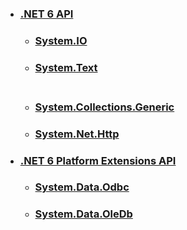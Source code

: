 
- ### [.NET 6 API](https://docs.microsoft.com/ja-jp/dotnet/api/?view=net-6.0)
  - ### [System.IO](https://docs.microsoft.com/ja-jp/dotnet/api/system.io?view=net-6.0)
  - ### [System.Text](https://docs.microsoft.com/ja-jp/dotnet/api/system.text?view=net-6.0)<br><br>
  - ### [System.Collections.Generic](https://learn.microsoft.com/ja-jp/dotnet/api/system.collections.generic?view=net-6.0)
  - ### [System.Net.Http](https://learn.microsoft.com/ja-jp/dotnet/api/system.net.http?view=net-6.0)

- ### [.NET 6 Platform Extensions API](https://docs.microsoft.com/ja-jp/dotnet/api/?view=dotnet-plat-ext-6.0)
  - ### [System.Data.Odbc](https://docs.microsoft.com/ja-jp/dotnet/api/system.data.odbc?view=dotnet-plat-ext-6.0)
  - ### [System.Data.OleDb](https://docs.microsoft.com/ja-jp/dotnet/api/system.data.oledb?view=dotnet-plat-ext-6.0)
